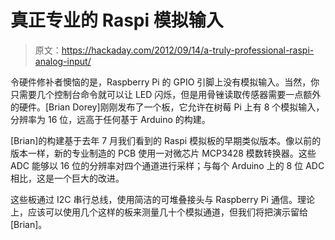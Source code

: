 # 真正专业的 Raspi 模拟输入

> 原文：<https://hackaday.com/2012/09/14/a-truly-professional-raspi-analog-input/>

令硬件修补者懊恼的是，Raspberry Pi 的 GPIO 引脚上没有模拟输入。当然，你只需要几个控制台命令就可以让 LED 闪烁，但是用骨锉读取传感器需要一点额外的硬件。[Brian Dorey]刚刚发布了一个板，它允许在树莓 Pi 上有 8 个模拟输入，分辨率为 16 位，远高于任何基于 Arduino 的构建。

[Brian]的构建基于去年 7 月我们看到的 Raspi 模拟板的早期类似版本。像以前的版本一样，新的专业制造的 PCB 使用一对微芯片 MCP3428 模数转换器。这些 ADC 能够以 16 位的分辨率对四个通道进行采样；与每个 Arduino 上的 8 位 ADC 相比，这是一个巨大的改进。

这些板通过 I2C 串行总线，使用简洁的可堆叠接头与 Raspberry Pi 通信。理论上，应该可以使用几个这样的板来测量几十个模拟通道，但我们将把演示留给[Brian]。
